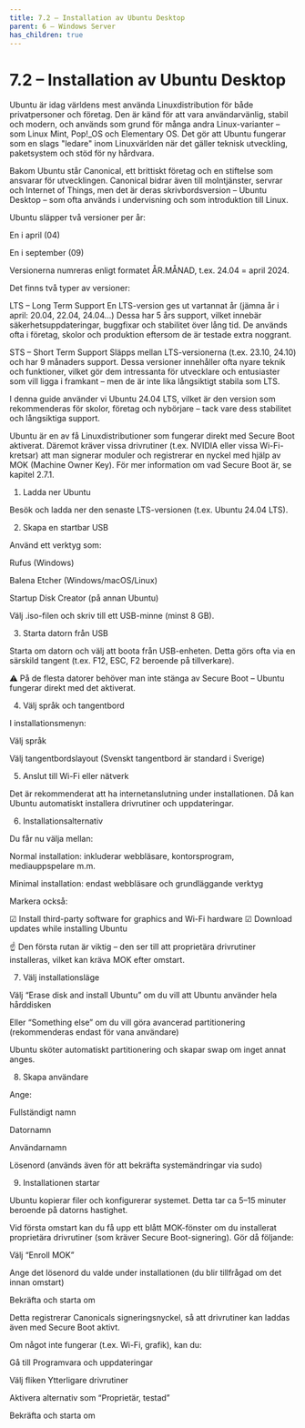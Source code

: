 ```yaml
---
title: 7.2 – Installation av Ubuntu Desktop
parent: 6 – Windows Server
has_children: true
---
```

# 7.2 – Installation av Ubuntu Desktop

Ubuntu är idag världens mest använda Linuxdistribution för både privatpersoner och företag. Den är känd för att vara användarvänlig, stabil och modern, och används som grund för många andra Linux-varianter – som Linux Mint, Pop!_OS och Elementary OS. Det gör att Ubuntu fungerar som en slags "ledare" inom Linuxvärlden när det gäller teknisk utveckling, paketsystem och stöd för ny hårdvara.

Bakom Ubuntu står Canonical, ett brittiskt företag och en stiftelse som ansvarar för utvecklingen. Canonical bidrar även till molntjänster, servrar och Internet of Things, men det är deras skrivbordsversion – Ubuntu Desktop – som ofta används i undervisning och som introduktion till Linux.

Ubuntu släpper två versioner per år:

En i april (04)

En i september (09)

Versionerna numreras enligt formatet ÅR.MÅNAD, t.ex. 24.04 = april 2024.

Det finns två typer av versioner:

LTS – Long Term Support
 En LTS-version ges ut vartannat år (jämna år i april: 20.04, 22.04, 24.04...)
 Dessa har 5 års support, vilket innebär säkerhetsuppdateringar, buggfixar och stabilitet över lång tid.
 De används ofta i företag, skolor och produktion eftersom de är testade extra noggrant.

STS – Short Term Support
 Släpps mellan LTS-versionerna (t.ex. 23.10, 24.10) och har 9 månaders support.
 Dessa versioner innehåller ofta nyare teknik och funktioner, vilket gör dem intressanta för utvecklare och entusiaster som vill ligga i framkant – men de är inte lika långsiktigt stabila som LTS.

I denna guide använder vi Ubuntu 24.04 LTS, vilket är den version som rekommenderas för skolor, företag och nybörjare – tack vare dess stabilitet och långsiktiga support.

Ubuntu är en av få Linuxdistributioner som fungerar direkt med Secure Boot aktiverat. Däremot kräver vissa drivrutiner (t.ex. NVIDIA eller vissa Wi-Fi-kretsar) att man signerar moduler och registrerar en nyckel med hjälp av MOK (Machine Owner Key).
 För mer information om vad Secure Boot är, se kapitel 2.7.1.

1. Ladda ner Ubuntu

Besök  och ladda ner den senaste LTS-versionen (t.ex. Ubuntu 24.04 LTS).

2. Skapa en startbar USB

Använd ett verktyg som:

Rufus (Windows)

Balena Etcher (Windows/macOS/Linux)

Startup Disk Creator (på annan Ubuntu)

Välj .iso-filen och skriv till ett USB-minne (minst 8 GB).

3. Starta datorn från USB

Starta om datorn och välj att boota från USB-enheten. Detta görs ofta via en särskild tangent (t.ex. F12, ESC, F2 beroende på tillverkare).

⚠️ På de flesta datorer behöver man inte stänga av Secure Boot – Ubuntu fungerar direkt med det aktiverat.

4. Välj språk och tangentbord

I installationsmenyn:

Välj språk

Välj tangentbordslayout (Svenskt tangentbord är standard i Sverige)

5. Anslut till Wi-Fi eller nätverk

Det är rekommenderat att ha internetanslutning under installationen. Då kan Ubuntu automatiskt installera drivrutiner och uppdateringar.

6. Installationsalternativ

Du får nu välja mellan:

Normal installation: inkluderar webbläsare, kontorsprogram, mediauppspelare m.m.

Minimal installation: endast webbläsare och grundläggande verktyg

Markera också:

☑ Install third-party software for graphics and Wi-Fi hardware
☑ Download updates while installing Ubuntu

☝️ Den första rutan är viktig – den ser till att proprietära drivrutiner installeras, vilket kan kräva MOK efter omstart.

7. Välj installationsläge

Välj “Erase disk and install Ubuntu” om du vill att Ubuntu använder hela hårddisken

Eller “Something else” om du vill göra avancerad partitionering (rekommenderas endast för vana användare)

Ubuntu sköter automatiskt partitionering och skapar swap om inget annat anges.

8. Skapa användare

Ange:

Fullständigt namn

Datornamn

Användarnamn

Lösenord (används även för att bekräfta systemändringar via sudo)

9. Installationen startar

Ubuntu kopierar filer och konfigurerar systemet. Detta tar ca 5–15 minuter beroende på datorns hastighet.

Vid första omstart kan du få upp ett blått MOK-fönster om du installerat proprietära drivrutiner (som kräver Secure Boot-signering). Gör då följande:

Välj “Enroll MOK”

Ange det lösenord du valde under installationen (du blir tillfrågad om det innan omstart)

Bekräfta och starta om

Detta registrerar Canonicals signeringsnyckel, så att drivrutiner kan laddas även med Secure Boot aktivt.

Om något inte fungerar (t.ex. Wi-Fi, grafik), kan du:

Gå till Programvara och uppdateringar

Välj fliken Ytterligare drivrutiner

Aktivera alternativ som “Proprietär, testad”

Bekräfta och starta om

